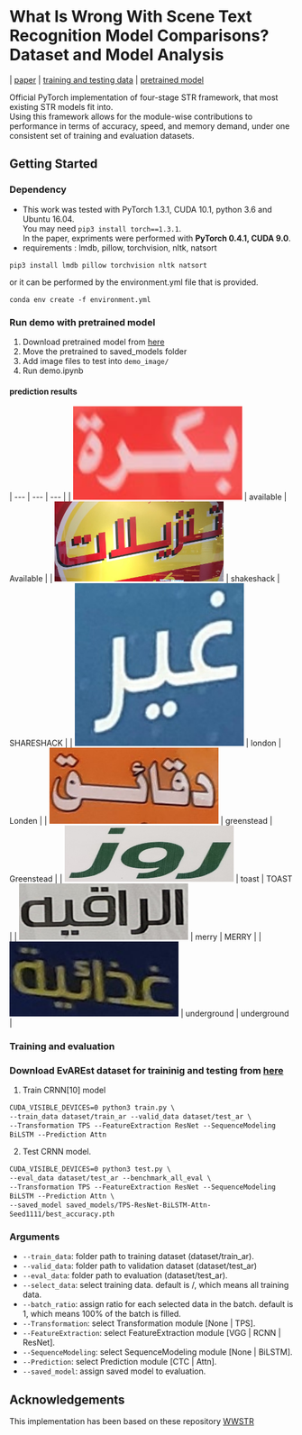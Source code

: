 # What Is Wrong With Scene Text Recognition Model Comparisons? Dataset and Model Analysis
| [paper](https://arxiv.org/abs/1904.01906) | [training and testing data](https://github.com/HGamal11/EvArEST-dataset-for-Arabic-scene-text) | [pretrained model](https://www.dropbox.com/sh/j3xmli4di1zuv3s/AAArdcPgz7UFxIHUuKNOeKv_a?dl=0)

Official PyTorch implementation of four-stage STR framework, that most existing STR models fit into. <br>
Using this framework allows for the module-wise contributions to performance in terms of accuracy, speed, and memory demand, under one consistent set of training and evaluation datasets. <br>


## Getting Started
### Dependency
- This work was tested with PyTorch 1.3.1, CUDA 10.1, python 3.6 and Ubuntu 16.04. <br> You may need `pip3 install torch==1.3.1`. <br>
In the paper, expriments were performed with **PyTorch 0.4.1, CUDA 9.0**.
- requirements : lmdb, pillow, torchvision, nltk, natsort
```
pip3 install lmdb pillow torchvision nltk natsort
```
or it can be performed by the environment.yml file that is provided.
```
conda env create -f environment.yml
```

### Run demo with pretrained model
1. Download pretrained model from [here](https://drive.google.com/file/d/1CRRLXQuLrMbsOiAvWC-ktcz156M4YrC1/view?usp=sharing)
2. Move the pretrained to saved_models folder
3. Add image files to test into `demo_image/`
4. Run demo.ipynb

#### prediction results

| ---         |     ---      |          --- |
| <img src="./demo_image_ar/word_0.png" width="300">    |   available   |  Available   |
| <img src="./demo_image_ar/word_13.png" width="300">      |    shakeshack    |   SHARESHACK    |
| <img src="./demo_image_ar/word_56.png" width="300">  |   london   |  Londen   |
| <img src="./demo_image_ar/word_569.png" width="300">      |    greenstead    |   Greenstead    |
| <img src="./demo_image_ar/word_570.png" width="300" height="100">    |   toast   |  TOAST   |
| <img src="./demo_image_ar/word_6.png" width="300" height="100">      |    merry    |   MERRY    |
| <img src="./demo_image_ar/word_80.png" width="300">    |   underground   |   underground  |


### Training and evaluation
### Download EvAREst dataset for traininig and testing from [here](https://github.com/HGamal11/EvArEST-dataset-for-Arabic-scene-text)
1. Train CRNN[10] model
```
CUDA_VISIBLE_DEVICES=0 python3 train.py \
--train_data dataset/train_ar --valid_data dataset/test_ar \
--Transformation TPS --FeatureExtraction ResNet --SequenceModeling BiLSTM --Prediction Attn
```
2. Test CRNN model. 
```
CUDA_VISIBLE_DEVICES=0 python3 test.py \
--eval_data dataset/test_ar --benchmark_all_eval \
--Transformation TPS --FeatureExtraction ResNet --SequenceModeling BiLSTM --Prediction Attn \
--saved_model saved_models/TPS-ResNet-BiLSTM-Attn-Seed1111/best_accuracy.pth
```

### Arguments
* `--train_data`: folder path to training dataset (dataset/train_ar).
* `--valid_data`: folder path to validation dataset (dataset/test_ar) 
* `--eval_data`: folder path to evaluation (dataset/test_ar).
* `--select_data`: select training data. default is /, which means all training data.
* `--batch_ratio`: assign ratio for each selected data in the batch. default is 1, which means 100% of the batch is filled.
* `--Transformation`: select Transformation module [None | TPS].
* `--FeatureExtraction`: select FeatureExtraction module [VGG | RCNN | ResNet].
* `--SequenceModeling`: select SequenceModeling module [None | BiLSTM].
* `--Prediction`: select Prediction module [CTC | Attn].
* `--saved_model`: assign saved model to evaluation.

## Acknowledgements
This implementation has been based on these repository [WWSTR](https://github.com/clovaai/deep-text-recognition-benchmark)
